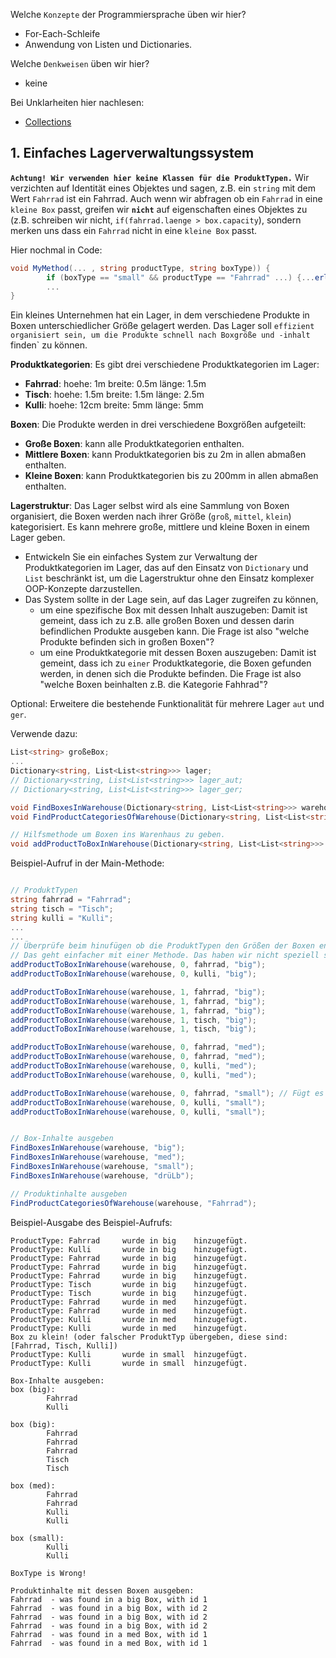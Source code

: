Welche ``Konzepte`` der Programmiersprache üben wir hier?
* For-Each-Schleife
* Anwendung von Listen und Dictionaries.

Welche ``Denkweisen`` üben wir hier?
* keine

Bei Unklarheiten hier nachlesen:
* [Collections](https://github.com/MrStrelow/BBRZ/blob/main/JET/modul_1_c%23_basics/L03CollectionsTreesAndEnumerators/L03CollectionsTreesAndEnumerators/L03.0ListenUndDictionaries.md)

## 1. Einfaches Lagerverwaltungssystem
**`Achtung! Wir verwenden hier keine Klassen für die ProduktTypen.`** Wir verzichten auf Identität eines Objektes und sagen, z.B. ein `string` mit dem Wert `Fahrrad` ist ein Fahrrad.
Auch wenn wir abfragen ob ein `Fahrrad` in eine `kleine Box` passt, greifen wir **`nicht`** auf eigenschaften eines Objektes zu (z.B. schreiben wir nicht, `if(fahrrad.laenge > box.capacity`), sondern merken uns dass ein `Fahrrad` nicht in eine `kleine Box` passt.

Hier nochmal in Code:
```csharp
void MyMethod(... , string productType, string boxType)) {
        if (boxType == "small" && productType == "Fahrrad" ...) {...erlaube keinen Zugriff auf die Box...}
        ...
}
```

Ein kleines Unternehmen hat ein Lager, in dem verschiedene Produkte in Boxen unterschiedlicher Größe gelagert werden. Das Lager soll `effizient organisiert sein, um die Produkte schnell nach Boxgröße und -inhalt `finden` zu können.

**Produktkategorien**: Es gibt drei verschiedene Produktkategorien im Lager:
   - **Fahrrad**: hoehe: 1m breite: 0.5m länge: 1.5m
   - **Tisch**: hoehe: 1.5m breite: 1.5m länge: 2.5m
   - **Kulli**: hoehe: 12cm breite: 5mm länge: 5mm

**Boxen**: Die Produkte werden in drei verschiedene Boxgrößen aufgeteilt:
   - **Große Boxen**: kann alle Produktkategorien enthalten.
   - **Mittlere Boxen**: kann Produktkategorien bis zu 2m in allen abmaßen enthalten.
   - **Kleine Boxen**: kann Produktkategorien bis zu 200mm in allen abmaßen enthalten.


**Lagerstruktur**: Das Lager selbst wird als eine Sammlung von Boxen organisiert, die Boxen werden nach ihrer Größe (`groß`, `mittel`, `klein`) kategorisiert.
Es kann mehrere große, mittlere und kleine Boxen in einem Lager geben.

- Entwickeln Sie ein einfaches System zur Verwaltung der Produktkategorien im Lager, das auf den Einsatz von `Dictionary` und `List` beschränkt ist, um die Lagerstruktur ohne den Einsatz komplexer OOP-Konzepte darzustellen. 
- Das System sollte in der Lage sein, auf das Lager zugreifen zu können,
  -  um eine spezifische Box mit dessen Inhalt auszugeben: Damit ist gemeint, dass ich zu z.B. alle großen Boxen und dessen darin befindlichen Produkte ausgeben kann. Die Frage ist also "welche Produkte befinden sich in großen Boxen"?
  -  um eine Produktkategorie mit dessen Boxen auszugeben: Damit ist gemeint, dass ich zu `einer` Produktkategorie, die Boxen gefunden werden, in denen sich die Produkte befinden. Die Frage ist also "welche Boxen beinhalten z.B. die Kategorie Fahhrad"?


Optional: Erweitere die bestehende Funktionalität für mehrere Lager `aut` und `ger`.

Verwende dazu:
```csharp
List<string> großeBox;
...
Dictionary<string, List<List<string>>> lager;
// Dictionary<string, List<List<string>>> lager_aut;
// Dictionary<string, List<List<string>>> lager_ger;

void FindBoxesInWarehouse(Dictionary<string, List<List<string>>> warehouse, string boxType) { ... }
void FindProductCategoriesOfWarehouse(Dictionary<string, List<List<string>>> warehouse, string productType) { ... }

// Hilfsmethode um Boxen ins Warenhaus zu geben.
void addProductToBoxInWarehouse(Dictionary<string, List<List<string>>> warehouse, int boxId, string productType, string key) { ... }
```

Beispiel-Aufruf in der Main-Methode:
```csharp

// ProduktTypen
string fahrrad = "Fahrrad";
string tisch = "Tisch";
string kulli = "Kulli";
...
...
// Überprüfe beim hinufügen ob die ProduktTypen den Größen der Boxen entsprechen
// Das geht einfacher mit einer Methode. Das haben wir nicht speziell spezifiziert in der Angabe (mit Absicht!).
addProductToBoxInWarehouse(warehouse, 0, fahrrad, "big");
addProductToBoxInWarehouse(warehouse, 0, kulli, "big");

addProductToBoxInWarehouse(warehouse, 1, fahrrad, "big");
addProductToBoxInWarehouse(warehouse, 1, fahrrad, "big");
addProductToBoxInWarehouse(warehouse, 1, fahrrad, "big");
addProductToBoxInWarehouse(warehouse, 1, tisch, "big");
addProductToBoxInWarehouse(warehouse, 1, tisch, "big");

addProductToBoxInWarehouse(warehouse, 0, fahrrad, "med");
addProductToBoxInWarehouse(warehouse, 0, fahrrad, "med");
addProductToBoxInWarehouse(warehouse, 0, kulli, "med");
addProductToBoxInWarehouse(warehouse, 0, kulli, "med");

addProductToBoxInWarehouse(warehouse, 0, fahrrad, "small"); // Fügt es nicht hinzu, da eine Box welche small zu für ein Fahrrad nicht passend ist.
addProductToBoxInWarehouse(warehouse, 0, kulli, "small");
addProductToBoxInWarehouse(warehouse, 0, kulli, "small");


// Box-Inhalte ausgeben
FindBoxesInWarehouse(warehouse, "big");
FindBoxesInWarehouse(warehouse, "med");
FindBoxesInWarehouse(warehouse, "small");
FindBoxesInWarehouse(warehouse, "drüLb");

// Produktinhalte ausgeben
FindProductCategoriesOfWarehouse(warehouse, "Fahrrad");
```

Beispiel-Ausgabe des Beispiel-Aufrufs:
```
ProductType: Fahrrad     wurde in big    hinzugefügt.
ProductType: Kulli       wurde in big    hinzugefügt.
ProductType: Fahrrad     wurde in big    hinzugefügt.
ProductType: Fahrrad     wurde in big    hinzugefügt.
ProductType: Fahrrad     wurde in big    hinzugefügt.
ProductType: Tisch       wurde in big    hinzugefügt.
ProductType: Tisch       wurde in big    hinzugefügt.
ProductType: Fahrrad     wurde in med    hinzugefügt.
ProductType: Fahrrad     wurde in med    hinzugefügt.
ProductType: Kulli       wurde in med    hinzugefügt.
ProductType: Kulli       wurde in med    hinzugefügt.
Box zu klein! (oder falscher ProduktTyp übergeben, diese sind: [Fahrrad, Tisch, Kulli])
ProductType: Kulli       wurde in small  hinzugefügt.
ProductType: Kulli       wurde in small  hinzugefügt.

Box-Inhalte ausgeben:
box (big):
        Fahrrad
        Kulli

box (big):
        Fahrrad
        Fahrrad
        Fahrrad
        Tisch
        Tisch

box (med):
        Fahrrad
        Fahrrad
        Kulli
        Kulli

box (small):
        Kulli
        Kulli

BoxType is Wrong!

Produktinhalte mit dessen Boxen ausgeben:
Fahrrad  - was found in a big Box, with id 1
Fahrrad  - was found in a big Box, with id 2
Fahrrad  - was found in a big Box, with id 2
Fahrrad  - was found in a big Box, with id 2
Fahrrad  - was found in a med Box, with id 1
Fahrrad  - was found in a med Box, with id 1
```